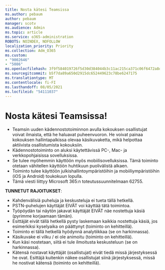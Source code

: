 ```yaml
---
title: Nosta kätesi Teamsissa
ms.author: pebaum
author: pebaum
manager: scotv
ms.audience: Admin
ms.topic: article
ms.service: o365-administration
ROBOTS: NOINDEX, NOFOLLOW
localization_priority: Priority
ms.collection: Adm_O365
ms.custom:
- "9002646"
- "5086"
ms.openlocfilehash: 3f9f584019726f5d30d384044b3c11ac215ca371c06f6472a8d479b38ccaf537
ms.sourcegitcommit: b5f7da89a650d2915dc652449623c78be6247175
ms.translationtype: MT
ms.contentlocale: fi-FI
ms.lasthandoff: 08/05/2021
ms.locfileid: "54111037"
---
```

# <a name="raise-your-hand-in-teams"></a>Nosta kätesi Teamsissa!

- Teamsin uuden kädennostotoiminnon avulla kokouksen osallistujat voivat ilmaista, että he haluavat puheenvuoron. He voivat painaa kokouksen hallintapalkissa olevaa käsikuvaketta, mikä helpottaa aktiivista osallistumista kokouksiin.
- Kädennostotoiminto on aluksi käytettävissä PC-, Mac- ja verkkopohjaisissa sovelluksissa.
- Se tulee myöhemmin käyttöön myös mobiilisovelluksissa. Tämä toiminto otetaan vähitellen käyttöön huhtikuun puolivälistä alkaen.
- Toiminto tulee käyttöön julkishallintoympäristöihin ja mobiiliympäristöihin (iOS ja Android) toukokuun lopulla.
- Tämä viesti liittyy Microsoft 365:n toteutussuunnitelmaan 62755.

**TUNNETUT RAJOITUKSET**:

- Kahdenvälisiä puheluja ja keskusteluja ei tueta tällä hetkellä.
- PSTN-puhelujen käyttäjät EIVÄT voi käyttää tätä toimintoa.
- Työpöydän tai näytön jakavat käyttäjät EIVÄT näe nostettuja käsiä (pyrimme korjaamaan tämän).
- Esittäjät eivät tällä hetkellä pysty laskemaan kaikkia nostettuja käsiä, jos esimerkiksi kyselyaika on päättynyt (toiminto on kehitteillä).
- Toiminto ei tällä hetkellä hyödynnä analytiikkaa (se on harkinnassa).
- Käsikuvake ei vilku / ei ole animoitu (toiminto on kehitteillä).
- Kun käsi nostetaan, siitä ei tule ilmoitusta keskusteluun (se on harkinnassa).
- Kätensä nostavat käyttäjät (osallistujat) eivät tiedä missä järjestyksessä he ovat. Esittäjä kuitenkin näkee osallistujat siinä järjestyksessä, missä he nostivat kätensä (toiminto on kehitteillä).
